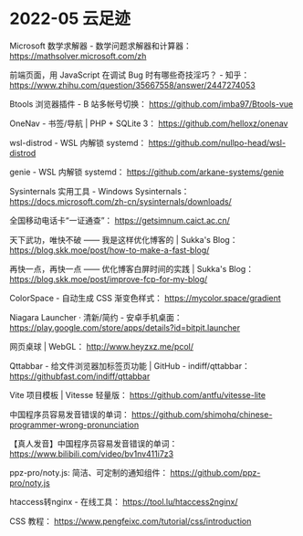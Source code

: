 # 2022-05 云足迹

Microsoft 数学求解器 - 数学问题求解器和计算器：
https://mathsolver.microsoft.com/zh

前端页面，用 JavaScript 在调试 Bug 时有哪些奇技淫巧？ - 知乎：
https://www.zhihu.com/question/35667558/answer/2447274053

Btools 浏览器插件 - B 站多帐号切换：
https://github.com/imba97/Btools-vue

OneNav - 书签/导航 | PHP + SQLite 3：
https://github.com/helloxz/onenav

wsl-distrod - WSL 内解锁 systemd：
https://github.com/nullpo-head/wsl-distrod

genie - WSL 内解锁 systemd：
https://github.com/arkane-systems/genie

Sysinternals 实用工具 - Windows Sysinternals：
https://docs.microsoft.com/zh-cn/sysinternals/downloads/

全国移动电话卡“一证通查”：
https://getsimnum.caict.ac.cn/

天下武功，唯快不破 —— 我是这样优化博客的 | Sukka's Blog：
https://blog.skk.moe/post/how-to-make-a-fast-blog/

再快一点，再快一点 —— 优化博客白屏时间的实践 | Sukka's Blog：
https://blog.skk.moe/post/improve-fcp-for-my-blog/

ColorSpace - 自动生成 CSS 渐变色样式：
https://mycolor.space/gradient

Niagara Launcher ‧ 清新/简约 - 安卓手机桌面：
https://play.google.com/store/apps/details?id=bitpit.launcher

网页桌球 | WebGL：
http://www.heyzxz.me/pcol/

Qttabbar - 给文件浏览器加标签页功能 | GitHub - indiff/qttabbar：
https://githubfast.com/indiff/qttabbar

Vite 项目模板 | Vitesse 轻量版：
https://github.com/antfu/vitesse-lite

中国程序员容易发音错误的单词：
https://github.com/shimohq/chinese-programmer-wrong-pronunciation

【真人发音】中国程序员容易发音错误的单词：
https://www.bilibili.com/video/bv1nv411i7z3

ppz-pro/noty.js: 简洁、可定制的通知组件：
https://github.com/ppz-pro/noty.js

htaccess转nginx - 在线工具：
https://tool.lu/htaccess2nginx/

CSS 教程：
https://www.pengfeixc.com/tutorial/css/introduction

